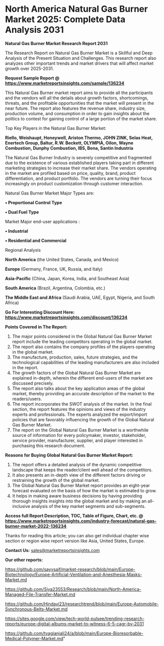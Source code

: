 # North America Natural Gas Burner Market 2025: Complete Data Analysis 2031

<strong>Natural Gas Burner Market Research Report 2031</strong>

The Research Report on Natural Gas Burner Market is a Skillful and Deep Analysis of the Present Situation and Challenges. This research report also analyzes other important trends and market drivers that will affect market growth over 2025-2031.

<strong>Request Sample Report @ <a href=https://www.marketreportsinsights.com/sample/136234>https://www.marketreportsinsights.com/sample/136234</a></strong>

This Natural Gas Burner market report aims to provide all the participants and the vendors will all the details about growth factors, shortcomings, threats, and the profitable opportunities that the market will present in the near future. The report also features the revenue share, industry size, production volume, and consumption in order to gain insights about the politics to contest for gaining control of a large portion of the market share.

Top Key Players in the Natural Gas Burner Market:

<strong>Riello, Weishaupt, Honeywell, Ariston Thermo, JOHN ZINK, Selas Heat, Enertech Group, Baltur, R.W. Beckett, OLYMPIA, Oilon, Wayne Combustion, Dunphy Combustion, IBS, Bona, Santin Industria</strong>

The Natural Gas Burner Industry is severely competitive and fragmented due to the existence of various established players taking part in different marketing strategies to increase their market share. The vendors operating in the market are profiled based on price, quality, brand, product differentiation, and product portfolio. The vendors are turning their focus increasingly on product customization through customer interaction.

Natural Gas Burner Market Major Types are:

<strong>• Proportional Control Type

• Dual Fuel Type</strong>

Market Major end-user applications :

<strong>• Industrial

• Residential and Commercial</strong>

Regional Analysis

</u><strong><b>North America</b></strong> (the United States, Canada, and Mexico)

<strong><b>Europe </b></strong>(Germany, France, UK, Russia, and Italy)

<strong><b>Asia-Pacific</b></strong> (China, Japan, Korea, India, and Southeast Asia)

<strong><b>South America</b></strong> (Brazil, Argentina, Colombia, etc.)

<strong><b>The Middle East and Africa</b></strong> (Saudi Arabia, UAE, Egypt, Nigeria, and South Africa)

<strong>Go For Interesting Discount Here: <a href=https://www.marketreportsinsights.com/discount/136234>https://www.marketreportsinsights.com/discount/136234</a></strong>

<strong>Points Covered in The Report:</strong>
<ol>
  <li>The major points considered in the Global Natural Gas Burner Market report include the leading competitors operating in the global market.</li>
  <li>The report also contains the company profiles of the players operating in the global market.</li>
  <li>The manufacture, production, sales, future strategies, and the technological capabilities of the leading manufacturers are also included in the report.</li>
  <li>The growth factors of the Global Natural Gas Burner Market are explained in-depth, wherein the different end-users of the market are discussed precisely.</li>
  <li>The report also talks about the key application areas of the global market, thereby providing an accurate description of the market to the readers/users.</li>
  <li>The report incorporates the SWOT analysis of the market. In the final section, the report features the opinions and views of the industry experts and professionals. The experts analyzed the export/import policies that are favorably influencing the growth of the Global Natural Gas Burner Market.</li>
  <li>The report on the Global Natural Gas Burner Market is a worthwhile source of information for every policymaker, investor, stakeholder, service provider, manufacturer, supplier, and player interested in purchasing this research document.</li>
</ol>
<strong>Reasons for Buying Global Natural Gas Burner Market Report:</strong>

<ol>
  <li>The report offers a detailed analysis of the dynamic competitive landscape that keeps the reader/client well ahead of the competitors.</li>
  <li>It also presents an in-depth view of the different factors driving or restraining the growth of the global market.</li>
  <li>The Global Natural Gas Burner Market report provides an eight-year forecast evaluated on the basis of how the market is estimated to grow.</li>
  <li>It helps in making aware business decisions by having providing thorough insights insights into the global market and by making an all-inclusive analysis of the key market segments and sub-segments.</li>
</ol>
<strong>Access full Report Description, TOC, Table of Figure, Chart, etc. @ <a href=https://www.marketreportsinsights.com/industry-forecast/natural-gas-burner-market-2022-136234>https://www.marketreportsinsights.com/industry-forecast/natural-gas-burner-market-2022-136234</a></strong>


Thanks for reading this article; you can also get individual chapter wise section or region wise report version like Asia, United States, Europe.

<strong>Contact Us:</strong>
sales@marketreportsinsights.com

<strong>Our other reports:</strong>

<a href=https://github.com/sayysaif/market-research/blob/main/Europe-Biotechnology/Europe-Artificial-Ventilation-and-Anesthesia-Masks-Market.md>https://github.com/sayysaif/market-research/blob/main/Europe-Biotechnology/Europe-Artificial-Ventilation-and-Anesthesia-Masks-Market.md</a>

<a href=https://github.com/Siya23553/Research/blob/main/North-America-Managed-File-Transfer-Market.md>https://github.com/Siya23553/Research/blob/main/North-America-Managed-File-Transfer-Market.md</a>

<a href=https://github.com/Hindavi23/researchtrend/blob/main/Europe-Automobile-Synchronous-Belts-Market.md>https://github.com/Hindavi23/researchtrend/blob/main/Europe-Automobile-Synchronous-Belts-Market.md</a>

<a href=https://sites.google.com/view/tech-world-pulsee/trending-research-reports/europe-digital-albums-market-to-witness-6-5-cagr-by-2031>https://sites.google.com/view/tech-world-pulsee/trending-research-reports/europe-digital-albums-market-to-witness-6-5-cagr-by-2031</a>

<a href=https://github.com/tyagianjali24/a/blob/main/Europe-Bioresorbable-Medical-Polymer-Market.md>https://github.com/tyagianjali24/a/blob/main/Europe-Bioresorbable-Medical-Polymer-Market.md</a>"
